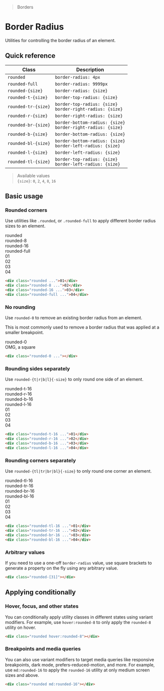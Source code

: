 > Borders

# Border Radius

Utilities for controlling the border radius of an element.

## Quick reference

| Class               | Description                                                        |
|---------------------|--------------------------------------------------------------------|
| `rounded`           | `border-radius: 4px`                                               |
| `rounded-full`      | `border-radius: 9999px`                                            |
| `rounded-{size}`    | `border-radius: {size}`                                            |
| `rounded-t-{size}`  | `border-top-radius: {size}`                                        |
| `rounded-tr-{size}` | `border-top-radius: {size}`<br/>`border-right-radius: {size}`      |
| `rounded-r-{size}`  | `border-right-radius: {size}`                                      |
| `rounded-br-{size}` | `border-bottom-radius: {size}`<br/>`border-right-radius: {size}`   |
| `rounded-b-{size}`  | `border-bottom-radius: {size}`                                     |
| `rounded-bl-{size}` | `border-bottom-radius: {size}`<br/>`border-left-radius: {size}`    |
| `rounded-l-{size}`  | `border-left-radius: {size}`                                       |
| `rounded-tl-{size}` | `border-top-radius: {size}`<br/>`border-left-radius: {size}`       |

> Available values <br />
> `{size}`: `0`, `2`, `4`, `8`, `16` <br />

## Basic usage

### Rounded corners
Use utilities like `.rounded`, or `.rounded-full` to apply different border radius sizes to an element.

<example-container>
  <div class="grid grid-cols-4 gap-16 justify-items-center">
    <div>rounded</div>
    <div>rounded-8</div>
    <div>rounded-16</div>
    <div>rounded-full</div>
    <div class="pd-bg-pink-500 w-96 h-96 rounded ex-box">01</div>
    <div class="pd-bg-pink-500 w-96 h-96 rounded-8 ex-box">02</div>
    <div class="pd-bg-pink-500 w-96 h-96 rounded-16 ex-box">03</div>
    <div class="pd-bg-pink-500 w-96 h-96 rounded-full ex-box">04</div>
  </div>
</example-container>

```html
<div class="rounded ...">01</div>
<div class="rounded-8 ...">02</div>
<div class="rounded-16 ...">03</div>
<div class="rounded-full ...">04</div>
```

### No rounding
Use `rounded-0` to remove an existing border radius from an element.

This is most commonly used to remove a border radius that was applied at a smaller breakpoint.

<example-container>
  <div class="grid gap-16 justify-items-center">
    <div>rounded-0</div>
    <div class="pd-bg-fuchsia-500 p-24 rounded-0 ex-box">OMG, a square</div>
  </div>
</example-container>

```html
<div class="rounded-0 ..."></div>
```

### Rounding sides separately
Use `rounded-{t|r|b|l}{-size}` to only round one side of an element.

<example-container>
  <div class="grid grid-cols-4 gap-16 justify-items-center">
    <div>rounded-t-16</div>
    <div>rounded-r-16</div>
    <div>rounded-b-16</div>
    <div>rounded-l-16</div>
    <div class="pd-bg-purple-500 p-24 rounded-t-16 ex-box">01</div>
    <div class="pd-bg-purple-500 p-24 rounded-r-16 ex-box">02</div>
    <div class="pd-bg-purple-500 p-24 rounded-b-16 ex-box">03</div>
    <div class="pd-bg-purple-500 p-24 rounded-l-16 ex-box">04</div>
  </div>
</example-container>

```html
<div class="rounded-t-16 ...">01</div>
<div class="rounded-r-16 ...">02</div>
<div class="rounded-b-16 ...">03</div>
<div class="rounded-l-16 ...">04</div>
```

### Rounding corners separately
Use `rounded-{tl|tr|br|bl}{-size}` to only round one corner an element.

<example-container>
  <div class="grid grid-cols-4 gap-16 justify-items-center">
    <div>rounded-tl-16</div>
    <div>rounded-tr-16</div>
    <div>rounded-br-16</div>
    <div>rounded-bl-16</div>
    <div class="pd-bg-violet-500 p-24 rounded-tl-16 ex-box">01</div>
    <div class="pd-bg-violet-500 p-24 rounded-tr-16 ex-box">02</div>
    <div class="pd-bg-violet-500 p-24 rounded-br-16 ex-box">03</div>
    <div class="pd-bg-violet-500 p-24 rounded-bl-16 ex-box">04</div>
  </div>
</example-container>

```html
<div class="rounded-tl-16 ...">01</div>
<div class="rounded-tr-16 ...">02</div>
<div class="rounded-br-16 ...">03</div>
<div class="rounded-bl-16 ...">04</div>
```

### Arbitrary values
If you need to use a one-off `border-radius` value, use square brackets to generate a property on the fly using any arbitrary value.

```html
<div class="rounded-[31]"></div>
```

## Applying conditionally

### Hover, focus, and other states
You can conditionally apply utility classes in different states using variant modifiers. For example, use `hover:rounded-8` to only apply the `rounded-8` utility on hover.

```html
<div class="rounded hover:rounded-8"></div>
```

### Breakpoints and media queries
You can also use variant modifiers to target media queries like responsive breakpoints, dark mode, prefers-reduced-motion, and more. For example, use `md:rounded-16` to apply the `rounded-16` utility at only medium screen sizes and above.

```html
<div class="rounded md:rounded-16"></div>
```
